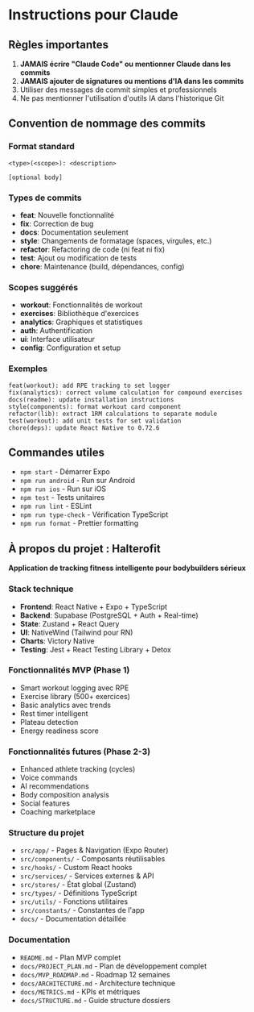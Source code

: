 # Instructions pour Claude

## Règles importantes

1. **JAMAIS écrire "Claude Code" ou mentionner Claude dans les commits**
2. **JAMAIS ajouter de signatures ou mentions d'IA dans les commits**
3. Utiliser des messages de commit simples et professionnels
4. Ne pas mentionner l'utilisation d'outils IA dans l'historique Git

## Convention de nommage des commits

### Format standard
```
<type>(<scope>): <description>

[optional body]
```

### Types de commits
- **feat**: Nouvelle fonctionnalité
- **fix**: Correction de bug
- **docs**: Documentation seulement
- **style**: Changements de formatage (spaces, virgules, etc.)
- **refactor**: Refactoring de code (ni feat ni fix)
- **test**: Ajout ou modification de tests
- **chore**: Maintenance (build, dépendances, config)

### Scopes suggérés
- **workout**: Fonctionnalités de workout
- **exercises**: Bibliothèque d'exercices
- **analytics**: Graphiques et statistiques
- **auth**: Authentification
- **ui**: Interface utilisateur
- **config**: Configuration et setup

### Exemples
```
feat(workout): add RPE tracking to set logger
fix(analytics): correct volume calculation for compound exercises
docs(readme): update installation instructions
style(components): format workout card component
refactor(lib): extract 1RM calculations to separate module
test(workout): add unit tests for set validation
chore(deps): update React Native to 0.72.6
```

## Commandes utiles

- `npm start` - Démarrer Expo
- `npm run android` - Run sur Android
- `npm run ios` - Run sur iOS
- `npm test` - Tests unitaires
- `npm run lint` - ESLint
- `npm run type-check` - Vérification TypeScript
- `npm run format` - Prettier formatting

## À propos du projet : Halterofit

**Application de tracking fitness intelligente pour bodybuilders sérieux**

### Stack technique
- **Frontend**: React Native + Expo + TypeScript
- **Backend**: Supabase (PostgreSQL + Auth + Real-time)
- **State**: Zustand + React Query
- **UI**: NativeWind (Tailwind pour RN)
- **Charts**: Victory Native
- **Testing**: Jest + React Testing Library + Detox

### Fonctionnalités MVP (Phase 1)
- Smart workout logging avec RPE
- Exercise library (500+ exercices)
- Basic analytics avec trends
- Rest timer intelligent
- Plateau detection
- Energy readiness score

### Fonctionnalités futures (Phase 2-3)
- Enhanced athlete tracking (cycles)
- Voice commands
- AI recommendations
- Body composition analysis
- Social features
- Coaching marketplace

### Structure du projet
- `src/app/` - Pages & Navigation (Expo Router)
- `src/components/` - Composants réutilisables
- `src/hooks/` - Custom React hooks
- `src/services/` - Services externes & API
- `src/stores/` - État global (Zustand)
- `src/types/` - Définitions TypeScript
- `src/utils/` - Fonctions utilitaires
- `src/constants/` - Constantes de l'app
- `docs/` - Documentation détaillée

### Documentation
- `README.md` - Plan MVP complet
- `docs/PROJECT_PLAN.md` - Plan de développement complet
- `docs/MVP_ROADMAP.md` - Roadmap 12 semaines
- `docs/ARCHITECTURE.md` - Architecture technique
- `docs/METRICS.md` - KPIs et métriques
- `docs/STRUCTURE.md` - Guide structure dossiers